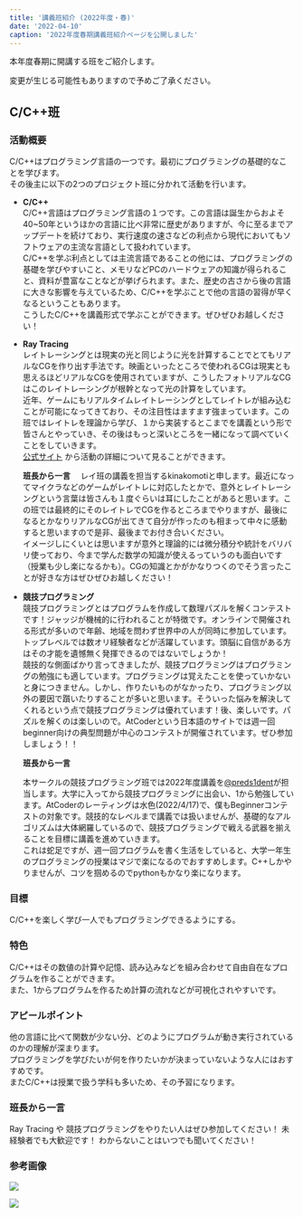 ```yaml
---
title: '講義班紹介 (2022年度・春)'
date: '2022-04-10'
caption: '2022年度春期講義班紹介ページを公開しました'
---
```


本年度春期に開講する班をご紹介します。

変更が生じる可能性もありますので予めご了承ください。

<!--
## Unity班

### 目標

ゲームを作れるレベルまで、Unity及びC#の扱い方を学び、最終的には1人、或いは複数人で協力して、何かしらのゲームを作成出来るようになることを目指します。  

### 使用言語・ツール

C#, Unity, GitHub

### アピールポイント

Unityはプロトタイプ作成に優れたソフトですので、自分の思う事を即座に形に出来ます。  
また、昨今Unityの地位は上がっており、社会に出てからもUnityのスキルは大いに活かせることでしょう。  

### 班長から一言

ゲームを作れると楽しいよ！
-->

## C/C++班

### 活動概要

C/C++はプログラミング言語の一つです。最初にプログラミングの基礎的なことを学びます。  
その後主に以下の2つのプロジェクト班に分かれて活動を行います。

* **C/C++**  
C/C++言語はプログラミング言語の１つです。この言語は誕生からおよそ40~50年というほかの言語に比べ非常に歴史がありますが、今に至るまでアップデートを続けており、実行速度の速さなどの利点から現代においてもソフトウェアの主流な言語として扱われています。
<br>C/C++を学ぶ利点としては主流言語であることの他には、プログラミングの基礎を学びやすいこと、メモリなどPCのハードウェアの知識が得られること、資料が豊富なことなどが挙げられます。また、歴史の古さから後の言語に大きな影響を与えているため、C/C++を学ぶことで他の言語の習得が早くなるということもあります。
<br>こうしたC/C++を講義形式で学ぶことができます。ぜひぜひお越しください！

* **Ray Tracing**  
レイトレーシングとは現実の光と同じように光を計算することでとてもリアルなCGを作り出す手法です。映画といったところで使われるCGは現実とも思えるほどリアルなCGを使用されていますが、こうしたフォトリアルなCGはこのレイトレーシングが根幹となって光の計算をしています。<br>近年、ゲームにもリアルタイムレイトレーシングとしてレイトレが組み込むことが可能になってきており、その注目性はますます強まっています。この班ではレイトレを理論から学び、１から実装するとこまでを講義という形で皆さんとやっていき、その後はもっと深いところを一緒になって調べていくことをしていきます。
<br>[公式サイト](https://p-ray.oskt.us/) から活動の詳細について見ることができます。

  **班長から一言**
　レイ班の講義を担当するkinakomotiと申します。最近になってマイクラなどのゲームがレイトレに対応したとかで、意外とレイトレーシングという言葉は皆さんも１度ぐらいは耳にしたことがあると思います。この班では最終的にそのレイトレでCGを作るところまでやりますが、最後になるとかなりリアルなCGが出てきて自分が作ったのも相まって中々に感動すると思いますので是非、最後までお付き合いください。
<br> イメージしにくいとは思いますが意外と理論的には微分積分や統計をバリバリ使っており、今まで学んだ数学の知識が使えるっていうのも面白いです（授業も少し楽になるかも）。CGの知識とかがかなりつくのでそう言ったことが好きな方はぜひぜひお越しください！
 
* **競技プログラミング**  
競技プログラミングとはプログラムを作成して数理パズルを解くコンテストです！ジャッジが機械的に行われることが特徴です。オンラインで開催される形式が多いので年齢、地域を問わず世界中の人が同時に参加しています。トップレベルでは数オリ経験者などが活躍しています。頭脳に自信がある方はその才能を遺憾無く発揮できるのではないでしょうか！<br>競技的な側面ばかり言ってきましたが、競技プログラミングはプログラミングの勉強にも適しています。プログラミングは覚えたことを使っていかないと身につきません。しかし、作りたいものがなかったり、プログラミング以外の要因で躓いたりすることが多いと思います。そういった悩みを解決してくれるという点で競技プログラミングは優れています！後、楽しいです。パズルを解くのは楽しいので。AtCoderという日本語のサイトでは週一回beginner向けの典型問題が中心のコンテストが開催されています。ぜひ参加しましょう！！

  **班長から一言**
  
  本サークルの競技プログラミング班では2022年度講義を[@preds1dent](https://twitter.com/Preds1dent)が担当します。大学に入ってから競技プログラミングに出会い、1から勉強しています。AtCoderのレーティングは水色(2022/4/17)で、僕もBeginnerコンテストの対象です。競技的なレベルまで講義では扱いませんが、基礎的なアルゴリズムは大体網羅しているので、競技プログラミングで戦える武器を揃えることを目標に講義を進めていきます。<br>これは蛇足ですが、週一回プログラムを書く生活をしていると、大学一年生のプログラミングの授業はマジで楽になるのでおすすめします。C++しかやりませんが、コツを掴めるのでpythonもかなり楽になります。
### 目標

C/C++を楽しく学び一人でもプログラミングできるようにする。

### 特色

C/C++はその数値の計算や記憶、読み込みなどを組み合わせて自由自在なプログラムを作ることができます。  
また、1からプログラムを作るため計算の流れなどが可視化されやすいです。

### アピールポイント

他の言語に比べて関数が少ない分、どのようにプログラムが動き実行されているのかの理解が深まります。  
プログラミングを学びたいが何を作りたいかが決まっていないような人にはおすすめです。  
またC/C++は授業で扱う学科も多いため、その予習になります。

### 班長から一言

Ray Tracing や 競技プログラミングをやりたい人はぜひ参加してください！ 未経験者でも大歓迎です！ わからないことはいつでも聞いてください！

### 参考画像

![](https://i.imgur.com/7E9fVom.png)

![](https://i.imgur.com/BdzcBUU.png)
